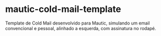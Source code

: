 # mautic-cold-mail-template
Template de Cold Mail desenvolvido para Mautic, simulando um email convencional e pessoal, alinhado a esquerda, com assinatura no rodapé.
